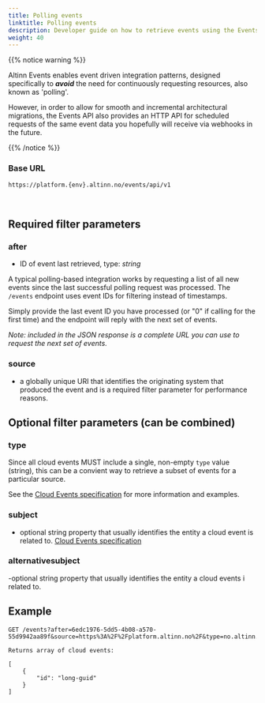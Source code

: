 ```yaml
---
title: Polling events
linktitle: Polling events
description: Developer guide on how to retrieve events using the Events API
weight: 40
---
```

{{% notice warning %}}

Altinn Events enables event driven integration patterns, designed specifically to ***avoid*** the need for continuously requesting resources, also known as 'polling'. 

However, in order to allow for smooth and incremental architectural migrations, the Events API also provides an HTTP API for scheduled requests of the same event data you hopefully will receive via webhooks in the future.

{{% /notice %}}

### Base URL
```http
https://platform.{env}.altinn.no/events/api/v1
```
<br />

## Required filter parameters


### after

- ID of event last retrieved, type: *string*

A typical polling-based integration works by requesting a list of all new events since the last successful polling request was processed. The `/events` endpoint uses event IDs for filtering instead of timestamps.

Simply provide the last event ID you have processed (or "0" if calling for the first time) and the endpoint will reply with the next set of events. 

*Note: included in the JSON response is a complete URL you can use to request the next set of events.*

### source

- a globally unique URI that identifies the originating system that produced the event and is a required filter parameter for performance reasons.


## Optional filter parameters (can be combined)

### type

Since all cloud events MUST include a single, non-empty `type` value (string), this can be a convient way to retrieve a subset of events for a particular source. 

See the [Cloud Events specification](https://github.com/cloudevents/spec/blob/v1.0.2/cloudevents/spec.md#type) for more information and examples.


### subject

- optional string property that usually identifies the entity a cloud event is related to. [Cloud Events specification](https://github.com/cloudevents/spec/blob/v1.0.2/cloudevents/spec.md#subject)


### alternativesubject

-optional string property that usually identifies the entity a cloud events i related to. 

## Example

```http
GET /events?after=6edc1976-5dd5-4b08-a570-55d9942aa89f&source=https%3A%2F%2Fplatform.altinn.no%2F&type=no.altinn.storage.instance.created&subject=org/123456789

Returns array of cloud events:

[
    {
        "id": "long-guid"
    }
]
```
